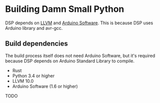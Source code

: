# Building Damn Small Python
DSP depends on [LLVM](https://llvm.org/) and [Arduino Software](https://www.arduino.cc/en/main/software).
This is because DSP uses Arduino library and avr-gcc.

## Build dependencies
The build process itself does not need Arduino Software, but it's required because DSP depends on Arduino Standard Library to compile. 
 - Rust
 - Python 3.4 or higher
 - LLVM 10.0
 - Arduino Software (1.6 or higher)

TODO
